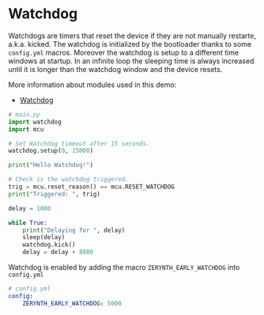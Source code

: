 # Watchdog

Watchdogs are timers that reset the device if they are not manually restarte, a.k.a. kicked.
The watchdog is initialized by the bootloader thanks to some `config.yml` macros.
Moreover the watchdog is setup to a different time windows at startup.
In an infinite loop the sleeping time is always increased until it is longer than the watchdog window and the device resets.


More information about modules used in this demo:

- [Watchdog](../../reference/libs/stdlib/watchdog.md)

```python
# main.py
import watchdog
import mcu

# Set Watchdog timeout after 15 seconds.
watchdog.setup(0, 15000)

print("Hello Watchdog!")

# Check is the watchdog triggered.
trig = mcu.reset_reason() == mcu.RESET_WATCHDOG
print("Triggered: ", trig)

delay = 1000

while True:
    print("Delaying for ", delay)
    sleep(delay)
    watchdog.kick()
    delay = delay + 8000
```


Watchdog is enabled by adding the macro `ZERYNTH_EARLY_WATCHDOG` into `config.yml`

```yml
# config.yml
config:
    ZERYNTH_EARLY_WATCHDOG: 5000

```
